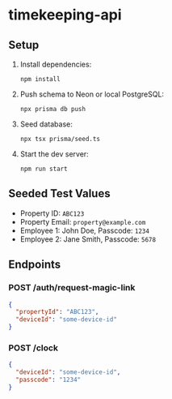 # timekeeping-api

## Setup

1. Install dependencies:
   ```
   npm install
   ```

2. Push schema to Neon or local PostgreSQL:
   ```
   npx prisma db push
   ```

3. Seed database:
   ```
   npx tsx prisma/seed.ts
   ```

4. Start the dev server:
   ```
   npm run start
   ```

## Seeded Test Values

- Property ID: `ABC123`
- Property Email: `property@example.com`
- Employee 1: John Doe, Passcode: `1234`
- Employee 2: Jane Smith, Passcode: `5678`

## Endpoints

### POST /auth/request-magic-link
```json
{
  "propertyId": "ABC123",
  "deviceId": "some-device-id"
}
```

### POST /clock
```json
{
  "deviceId": "some-device-id",
  "passcode": "1234"
}
```
